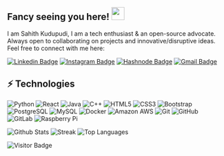 ## Fancy seeing you here! <img src="https://raw.githubusercontent.com/aemmadi/aemmadi/master/wave.gif" width="30">

I am Sahith Kudupudi, I am a tech enthusiast & an open-source advocate. Always open to collaborating on projects and innovative/disruptive ideas. Feel free to connect with me here:

[![Linkedin Badge](https://img.shields.io/badge/-Sahith_K-blue?style=flat-square&logo=Linkedin&logoColor=white&link=https://www.linkedin.com/in/sahithdotk/)](https://www.linkedin.com/in/sahithdotk)
[![Instagram Badge](https://img.shields.io/badge/-sahith_dot_k-DD2A7B?style=flat-square&logo=instagram&logoColor=white&link=https://www.instagram.com/sahith_dot_k/)](https://www.instagram.com/sahith_dot_k/)
[![Hashnode Badge](https://img.shields.io/badge/-Sahith_Kudupudi-285FF7?style=flat-square&labelColor=000000&logo=Hashnode&link=https://sahithdotk.hashnode.dev/)](https://sahithdotk.hashnode.dev/)
[![Gmail Badge](https://img.shields.io/badge/-sahithdotk@gmail.com-c14438?style=flat-square&logo=Gmail&logoColor=white&link=mailto:sahithdotk@gmail.com)](mailto:sahithdotk@gmail.com)

## ⚡ Technologies

[//]: # "![JavaScript](https://img.shields.io/badge/-JavaScript-black?style=flat-square&logo=javascript)"
[//]: # "![Nodejs](https://img.shields.io/badge/-Nodejs-black?style=flat-square&logo=Node.js)"
[//]: # "![TypeScript](https://img.shields.io/badge/-TypeScript-007ACC?style=flat-square&logo=typescript)"
[//]: # "![MongoDB](https://img.shields.io/badge/-MongoDB-black?style=flat-square&logo=mongodb)"
![Python](https://img.shields.io/badge/-Python-black?style=flat-square&logo=Python)
![React](https://img.shields.io/badge/-React-black?style=flat-square&logo=react)
![Java](https://img.shields.io/badge/-java-E34A86?style=flat-square&logo=java)
![C++](https://img.shields.io/badge/-C++-00599C?style=flat-square&logo=c)
![HTML5](https://img.shields.io/badge/-HTML5-E34F26?style=flat-square&logo=html5&logoColor=white)
![CSS3](https://img.shields.io/badge/-CSS3-1572B6?style=flat-square&logo=css3)
![Bootstrap](https://img.shields.io/badge/-Bootstrap-563D7C?style=flat-square&logo=bootstrap)
![PostgreSQL](https://img.shields.io/badge/-PostgreSQL-336791?style=flat-square&logo=postgresql)
![MySQL](https://img.shields.io/badge/-MySQL-black?style=flat-square&logo=mysql)
![Docker](https://img.shields.io/badge/-Docker-black?style=flat-square&logo=docker)
![Amazon AWS](https://img.shields.io/badge/Amazon%20AWS-232F3E?style=flat-square&logo=amazon-aws)
![Git](https://img.shields.io/badge/-Git-black?style=flat-square&logo=git)
![GitHub](https://img.shields.io/badge/-GitHub-181717?style=flat-square&logo=github)
![GitLab](https://img.shields.io/badge/-GitLab-FCA121?style=flat-square&logo=gitlab)
![Raspberry Pi](https://img.shields.io/badge/-Raspberry%20Pi-C51A4A?style=flat-square&logo=Raspberry-Pi)

![Github Stats](https://github-readme-stats.vercel.app/api?username=sahithdotk&hide=contribs,prs&theme=highcontrast&show_icons=true&hide_border=true&count_private=true)
![Streak](https://github-readme-streak-stats.herokuapp.com/?user=sahithdotk&theme=highcontrast&hide_border=true)
![Top Languages](https://github-readme-stats.vercel.app/api/top-langs/?username=sahithdotk&theme=highcontrast&show_icons=true&hide_border=true&layout=compact)

![Visitor Badge](https://visitor-badge.laobi.icu/badge?page_id=sahithdotk.sahithdotk)
